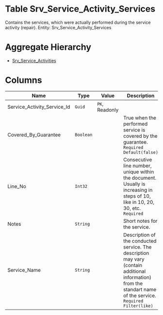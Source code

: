 # Table Srv_Service_Activity_Services

Contains the services, which were actually performed during the service activity (repair). Entity: Srv_Service_Activity_Services

# Aggregate Hierarchy

* [Srv_Service_Activities](Srv_Service_Activities.md)

# Columns

| Name | Type | Value | Description |
| - | - | - | --- |
|Service_Activity_Service_Id|`Guid`|`PK`, Readonly||
|Covered_By_Guarantee|`Boolean`||True when the performed service is covered by the guarantee. `Required` `Default(false)` |
|Line_No|`Int32`||Consecutive line number, unique within the document. Usually is increasing in steps of 10, like in 10, 20, 30, etc. `Required` |
|Notes|`String`||Short notes for the service. |
|Service_Name|`String`||Description of the conducted service. The description may vary (contain additional information) from the standart name of the service. `Required` `Filter(like)` |
